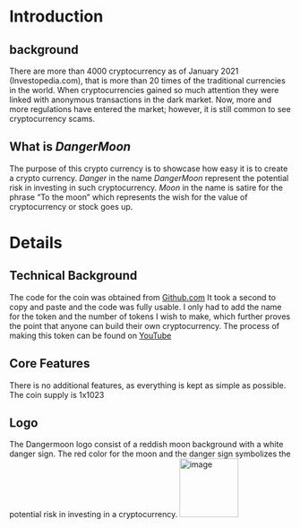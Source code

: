 # Introduction

## background

There are more than 4000 cryptocurrency as of January 2021 (Investopedia.com), that is more than 20 times of the traditional currencies in the world. When cryptocurrencies gained so much attention they were linked with anonymous transactions in the dark market. Now, more and more regulations have entered the market; however, it is still common to see cryptocurrency scams. 

##	What is *DangerMoon*

The purpose of this crypto currency is to showcase how easy it is to create a crypto currency.
 *Danger* in the name *DangerMoon* represent the potential risk in investing in such cryptocurrency. *Moon* in the name is satire for the phrase “To the moon” which represents the wish for the value of cryptocurrency or stock goes up.



# Details

## Technical Background

The code for the coin was obtained from [Github.com](https://www.youtube.com/redirect?event=video_description&redir_token=QUFFLUhqbTZGWFF3amRzWmJ3ZXI1bWtwX0VTRnF3NE43d3xBQ3Jtc0tsSERJR1QtOFpEOGFycE9mbzZBYkduNmhVVGRFQUVrVm9rTkpEak05dGY2TDBSQ0k0RmZtdnd1aGUzVkJVeE9PUjU2c2lQbzFwUGtmeWFTSF9zQlBHLWEyYl9yM0xXQXF4WjJmcVA4aG9JRlpfazdmUQ&q=https%3A%2F%2Fgithub.com%2Fjklepatch%2Feattheblocks%2Fblob%2Fmaster%2Fscreencast%2F308-create-bep20-token-bsc%2FToken.sol) It took a second to copy and paste and the code was fully usable. I only had to add the name for the token and the number of tokens I wish to make, which further proves the point that anyone can build their own cryptocurrency. The process of making this token can be found on [YouTube](https://www.youtube.com/watch?v=G6shRPixqVY&t=506s)


## Core Features

There is no additional features, as everything is kept as simple as possible.
The coin supply is 1x1023


## Logo

 
The Dangermoon logo consist of a reddish moon background with a white danger sign. The red color for the moon and the danger sign symbolizes the potential risk in investing in a cryptocurrency. 
<img width="105" alt="image" src="https://user-images.githubusercontent.com/87628210/190225310-28870360-3eb4-4835-9c3c-f1e5997545b3.png">

